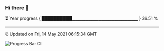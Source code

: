 ### Hi there 👋

⏳ Year progress { ██████████▁▁▁▁▁▁▁▁▁▁▁▁▁▁▁▁▁▁▁▁ } 36.51 %

---

⏰ Updated on Fri, 14 May 2021 06:15:34 GMT

![Progress Bar CI](https://github.com/liununu/liununu/workflows/Progress%20Bar%20CI/badge.svg)
